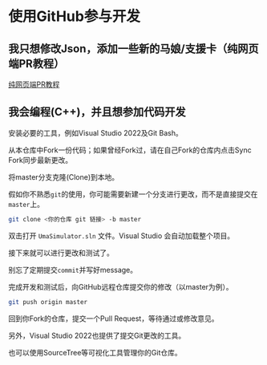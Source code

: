 # 使用GitHub参与开发

## 我只想修改Json，添加一些新的马娘/支援卡（纯网页端PR教程）

[纯网页端PR教程](web-base.md)

## 我会编程(C++)，并且想参加代码开发

安装必要的工具，例如Visual Studio 2022及Git Bash。

从本仓库中Fork一份代码；如果曾经Fork过，请在自己Fork的仓库内点击Sync Fork同步最新更改。

将master分支克隆(Clone)到本地。

假如你不熟悉`git`的使用，你可能需要新建一个分支进行更改，而不是直接提交在`master`上。

```bash
git clone <你的仓库 git 链接> -b master
```

双击打开 `UmaSimulator.sln` 文件。Visual Studio 会自动加载整个项目。

接下来就可以进行更改和测试了。

别忘了定期提交`commit`并写好message。

完成开发和测试后，向GitHub远程仓库提交你的修改（以master为例）。

```bash
git push origin master
```

回到你Fork的仓库，提交一个Pull Request，等待通过或修改意见。

另外，Visual Studio 2022也提供了提交Git更改的工具。

也可以使用SourceTree等可视化工具管理你的Git仓库。